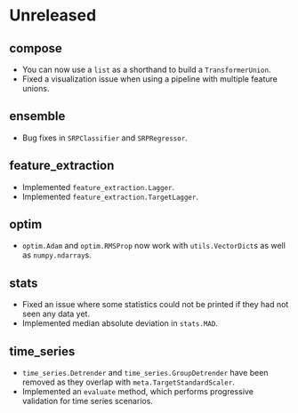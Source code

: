 # Unreleased

## compose

- You can now use a `list` as a shorthand to build a `TransformerUnion`.
- Fixed a visualization issue when using a pipeline with multiple feature unions.

## ensemble

- Bug fixes in `SRPClassifier` and `SRPRegressor`.

## feature_extraction

- Implemented `feature_extraction.Lagger`.
- Implemented `feature_extraction.TargetLagger`.

## optim

- `optim.Adam` and `optim.RMSProp` now work with `utils.VectorDict`s as well as `numpy.ndarray`s.

## stats

- Fixed an issue where some statistics could not be printed if they had not seen any data yet.
- Implemented median absolute deviation in `stats.MAD`.

## time_series

- `time_series.Detrender` and `time_series.GroupDetrender` have been removed as they overlap with `meta.TargetStandardScaler`.
- Implemented an `evaluate` method, which performs progressive validation for time series scenarios.
